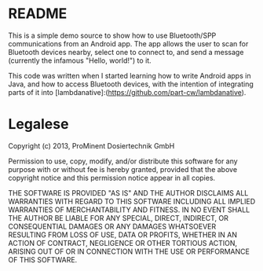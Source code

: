 # README

This is a simple demo source to show how to use Bluetooth/SPP communications
from an Android app. The app allows the user to scan for Bluetooth devices
nearby, select one to connect to, and send a message (currently the infamous
"Hello, world!") to it.

This code was written when I started learning how to write Android apps in Java,
and how to access Bluetooth devices, with the intention of integrating parts of
it into [lambdanative]:(https://github.com/part-cw/lambdanative).

# Legalese

Copyright (c) 2013, ProMinent Dosiertechnik GmbH

Permission to use, copy, modify, and/or distribute this software for any
purpose with or without fee is hereby granted, provided that the above
copyright notice and this permission notice appear in all copies.

THE SOFTWARE IS PROVIDED "AS IS" AND THE AUTHOR DISCLAIMS ALL WARRANTIES
WITH REGARD TO THIS SOFTWARE INCLUDING ALL IMPLIED WARRANTIES OF
MERCHANTABILITY AND FITNESS. IN NO EVENT SHALL THE AUTHOR BE LIABLE FOR
ANY SPECIAL, DIRECT, INDIRECT, OR CONSEQUENTIAL DAMAGES OR ANY DAMAGES
WHATSOEVER RESULTING FROM LOSS OF USE, DATA OR PROFITS, WHETHER IN AN
ACTION OF CONTRACT, NEGLIGENCE OR OTHER TORTIOUS ACTION, ARISING OUT OF
OR IN CONNECTION WITH THE USE OR PERFORMANCE OF THIS SOFTWARE.

